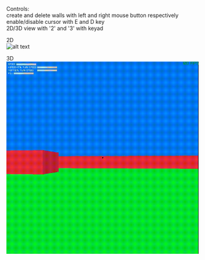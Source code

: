
Controls:<br>
create and delete walls with left and right mouse button respectively <br>
enable/disable cursor with E and D key <br>
2D/3D view with '2' and '3' with keyad <br>

2D <br>
![alt text](examples/edit.gif) <br>

3D <br>
![alt text](examples/3d.gif) <br>
